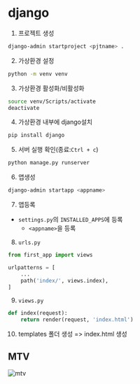 # django

1. 프로젝트 생성

```bash
django-admin startproject <pjtname> .
```

2. 가상환경 설정

```bash
python -m venv venv
```

3. 가상환경 활성화/비활성화

```bash
source venv/Scripts/activate
deactivate
```

4. 가상환경 내부에 django설치
```bash
pip install django
```

5. 서버 실행 확인(종료:`Ctrl + c`)
```bash
python manage.py runserver
```

6. 앱생성
```bash
django-admin startapp <appname>
```

7. 앱등록
- `settings.py`의 `INSTALLED_APPS`에 등록
    - `<appname>`을 등록

8. `urls.py`

```python
from first_app import views

urlpatterns = [
    ...
    path('index/', views.index),
]
```

9. `views.py`
```python
def index(request):
    return render(request, 'index.html')
```

10. templates 폴더 생성 => index.html 생성


## MTV
![mtv](./assets/MTV.png)
